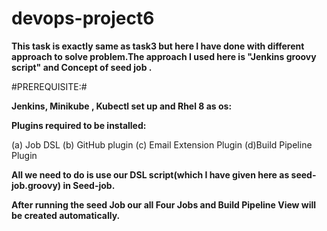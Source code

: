 # devops-project6

**This task is exactly same as task3 but here I have done with  different approach to solve problem.The approach I used here is "Jenkins groovy script"
and Concept of seed job .**

#PREREQUISITE:#

**Jenkins, Minikube , Kubectl set up and Rhel 8 as os:**

**Plugins required to be installed:**

(a) Job DSL (b) GitHub plugin (c) Email Extension Plugin (d)Build Pipeline Plugin 

**All we need to do is use our DSL script(which I have given here as seed-job.groovy) in Seed-job.**

**After running the seed Job our all Four Jobs and Build Pipeline View will be created automatically.**


